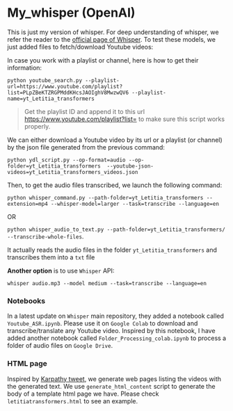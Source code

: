 # My_whisper (OpenAI)
This is just my version of whisper. For deep understanding of whisper, we refer the reader to the [official page of Whisper](https://github.com/openai/whisper). To test these models, we just added files to fetch/download Youtube videos:

In case you work with a playlist or channel, here is how to get their information:

``python youtube_search.py --playlist-url=https://www.youtube.com/playlist?list=PLpZBeKTZRGPMddKHcsJAOIghV8MwzwQV6 --playlist-name=yt_Letitia_transformers``
> Get the playlist ID and append it to this url https://www.youtube.com/playlist?list= to make sure this script works properly.

We can either download a Youtube video by its url or a playlist (or channel) by the json file generated from the previous command:

``python ydl_script.py --op-format=audio --op-folder=yt_Letitia_transformers  --youtube-json-videos=yt_Letitia_transformers_videos.json ``

Then, to get the audio files transcribed, we launch the following command:

`python whisper_command.py --path-folder=yt_Letitia_transformers --extension=mp4 --whisper-model=larger --task=transcribe --language=en`

OR

``python whisper_audio_to_text.py --path-folder=yt_Letitia_transformers/ --transcribe-whole-files``.

It actually reads the audio files in the folder `yt_Letitia_transformers` and transcribes them into a `txt` file 

**Another option** is to use `Whisper` API:

``whisper audio.mp3 --model medium --task=transcribe --language=en``

### Notebooks
In a latest update on `Whisper` main repository, they added a notebook called `Youtube_ASR.ipynb`. Please use it on `Google Colab` to download and transcribe/translate any Youtube video. Inspired by this notebook, I have added another notebook called `Folder_Processing_colab.ipynb` to process a folder of audio files on `Google Drive`.  

### HTML page
Inspired by [Karpathy tweet](https://twitter.com/karpathy/status/1574501715990102016), we generate web pages listing the videos with the generated text. We use ``generate_html_content`` script to generate the body of a template html page we have. Please check `letitiatransformers.html` to see an example.


